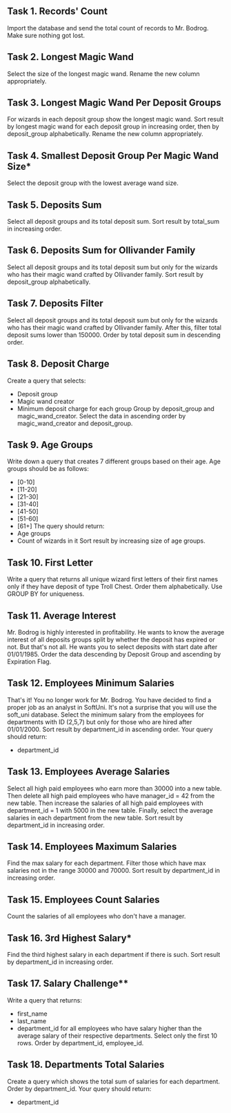 ## Task 1. Records' Count
Import the database and send the total count of records to Mr. Bodrog. Make sure nothing got lost.



## Task 2.	 Longest Magic Wand
Select the size of the longest magic wand. Rename the new column appropriately.



## Task 3. Longest Magic Wand Per Deposit Groups
For wizards in each deposit group show the longest magic wand. Sort result by longest magic wand for each deposit group in increasing order, then by deposit_group alphabetically. Rename the new column appropriately.



## Task 4. Smallest Deposit Group Per Magic Wand Size*
Select the deposit group with the lowest average wand size.



## Task 5.	 Deposits Sum
Select all deposit groups and its total deposit sum. Sort result by total_sum in increasing order.



## Task 6. Deposits Sum for Ollivander Family
Select all deposit groups and its total deposit sum but only for the wizards who has their magic wand crafted by Ollivander family. Sort result by deposit_group alphabetically.



## Task 7.	Deposits Filter
Select all deposit groups and its total deposit sum but only for the wizards who has their magic wand crafted by Ollivander family. After this, filter total deposit sums lower than 150000. Order by total deposit sum in descending order.



## Task 8. Deposit Charge
Create a query that selects:
- Deposit group 
- Magic wand creator
- Minimum deposit charge for each group 
Group by deposit_group and magic_wand_creator.
Select the data in ascending order by magic_wand_creator and deposit_group.



## Task 9. Age Groups
Write down a query that creates 7 different groups based on their age.
Age groups should be as follows:
- [0-10]
- [11-20]
- [21-30]
- [31-40]
- [41-50]
- [51-60]
- [61+]
The query should return:
- Age groups
- Count of wizards in it
Sort result by increasing size of age groups.



## Task 10. First Letter
Write a query that returns all unique wizard first letters of their first names only if they have deposit of type Troll Chest. Order them alphabetically. Use GROUP BY for uniqueness.



## Task 11.	Average Interest 
Mr. Bodrog is highly interested in profitability. He wants to know the average interest of all deposits groups split by whether the deposit has expired or not. But that's not all. He wants you to select deposits with start date after 01/01/1985. Order the data descending by Deposit Group and ascending by Expiration Flag.



## Task 12.	 Employees Minimum Salaries
That's it! You no longer work for Mr. Bodrog. You have decided to find a proper job as an analyst in SoftUni. 
It's not a surprise that you will use the soft_uni database. 
Select the minimum salary from the employees for departments with ID (2,5,7) but only for those who are hired after 01/01/2000. Sort result by department_id in ascending order.
Your query should return:
- department_id



## Task 13.	Employees Average Salaries
Select all high paid employees who earn more than 30000 into a new table. Then delete all high paid employees who have manager_id = 42 from the new table. Then increase the salaries of all high paid employees with department_id = 1 with 5000 in the new table. Finally, select the average salaries in each department from the new table. Sort result by department_id in increasing order.



## Task 14. Employees Maximum Salaries
Find the max salary for each department. Filter those which have max salaries not in the range 30000 and 70000. Sort result by department_id in increasing order.



## Task 15.	Employees Count Salaries
Count the salaries of all employees who don't have a manager.	



## Task 16.	3rd Highest Salary*
Find the third highest salary in each department if there is such. Sort result by department_id in increasing order.



## Task 17.	 Salary Challenge**
Write a query that returns:
- first_name
- last_name
- department_id
for all employees who have salary higher than the average salary of their respective departments. Select only the first 10 rows. Order by department_id, employee_id.



## Task 18.	Departments Total Salaries
Create a query which shows the total sum of salaries for each department. Order by department_id.
Your query should return:	
- department_id